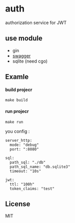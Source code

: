 # auth

authorization service for JWT

## use module

- gin
- [swagger](https://github.com/inkochetkov/auth/blob/main/api/swagger.yaml)
- sqlite (need cgo)

## Examle 

####  build projecr
    make build
####  run projecr
    make run

you config :

```
server_http:
  mode: "debug"
  port: ":8080"

sql:
  path_sql: "./db"
  path_sql_name: "db.sqlite3"
  timeout: "10s"

jwt:
  ttl: "100h"
  token_claims: "test"

```

## License

MIT



